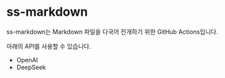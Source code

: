 # ss-markdown

ss-markdown는 Markdown 파일을 다국어 전개하기 위한 GitHub Actions입니다.

아래의 API를 사용할 수 있습니다.

- OpenAI
- DeepSeek
